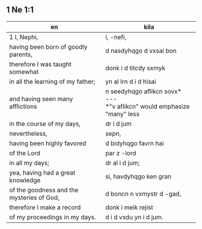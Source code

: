 ## 1 Ne 1:1

en | kila
--- | ---
1 I, Nephi, | i, -nefi,
having been born of goodly parents,| d nasdyhqgo d vxsai bon
therefore I was taught somewhat | donk i d titcdy sxmyk
in all the learning of my father;| yn al lrn d i d hisai
and having seen many afflictions | n seedyhqgo aflikcn sovx\*<br>---<br>\*"v aflikcn" would emphasize "many" less
in the course of my days,| dr i d jum
nevertheless,| sepn,
having been highly favored | d bidyhqgo favrn hai
of the Lord | par z -lord
in all my days;| dr al i d jum;
yea, having had a great knowledge | si, havdyhqgo ken gran
of the goodness and the mysteries of God,| d boncn n vxmystr d -gad,
therefore I make a record | donk i meik rejist
of my proceedings in my days. | d i d vxdu yn i d jum.